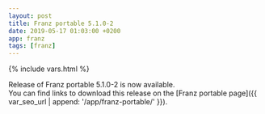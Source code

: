 ```yaml
---
layout: post
title: Franz portable 5.1.0-2
date: 2019-05-17 01:03:00 +0200
app: franz
tags: [franz]
---
```

{% include vars.html %}

Release of Franz portable 5.1.0-2 is now available.<br />
You can find links to download this release on the [Franz portable page]({{ var_seo_url | append: '/app/franz-portable/' }}).